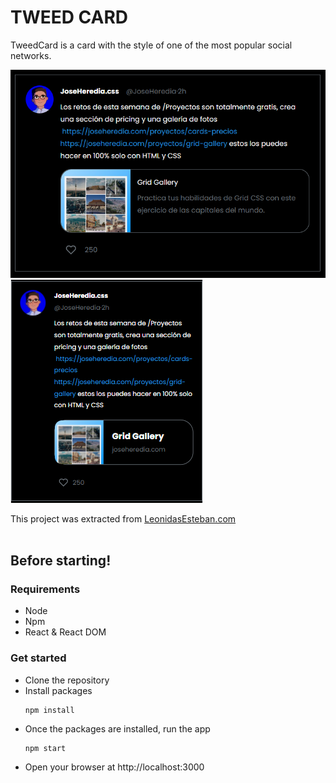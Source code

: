 # TWEED CARD

TweedCard is a card with the style of one of the most popular social networks.

![Project Image](src/static/images/project-image.PNG)
![Project Image Responsive](src/static/images/project-image-responsive.PNG)

This project was extracted from [LeonidasEsteban.com](https://leonidasesteban.com/)
</br>
</br>

## Before starting!

### Requirements

- Node
- Npm
- React & React DOM

### Get started

- Clone the repository
- Install packages
  ```
  npm install
  ```
- Once the packages are installed, run the app
  ```
  npm start
  ```
- Open your browser at http://localhost:3000
